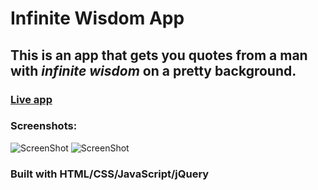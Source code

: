 # Infinite Wisdom App

## This is an app that gets you quotes from a man with *infinite wisdom* on a pretty background. 

### [Live app](https://shunshunl.github.io/TrumpWisdomApp/)

### Screenshots:
![ScreenShot](https://user-images.githubusercontent.com/51725648/67738277-3ab30980-f9cb-11e9-8c01-a62c7757537b.png)
![ScreenShot](https://user-images.githubusercontent.com/51725648/67738303-54ece780-f9cb-11e9-90df-3aae0c5acfbb.png)

### Built with **HTML/CSS/JavaScript/jQuery**
